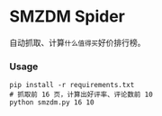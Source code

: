 # SMZDM Spider

自动抓取、计算`什么值得买`好价排行榜。

### Usage
``` shell
pip install -r requirements.txt
# 抓取前 16 页，计算出好评率、评论数前 10
python smzdm.py 16 10
```
